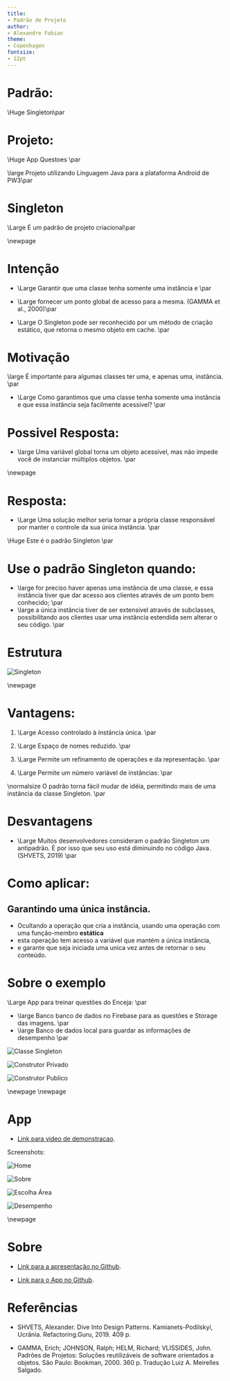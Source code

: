 ```yaml
---
title:
- Padrão de Projeto
author:
- Alexandre Fabian
theme:
- Copenhagen
fontsize:
- 12pt
---
```


# Padrão:

\Huge Singleton\par


# Projeto:

\Huge App Questoes \par
  
  
\large Projeto utilizando Linguagem Java para a plataforma Android de PW3\par

# Singleton

\Large É um padrão de projeto criacional\par

\newpage

# Intenção

- \Large Garantir que uma classe tenha somente uma instância e  \par
   

- \Large fornecer um ponto global de acesso para a mesma. (GAMMA et al., 2000)\par

- \Large O Singleton pode ser reconhecido por um método de criação estático, que retorna o mesmo objeto em cache. \par


# Motivação
\large É importante para algumas classes ter uma, e apenas uma, instância.   \par  
   
- \Large Como garantimos que uma classe tenha somente uma instância e que essa instância seja facilmente acessível?   \par

# Possivel Resposta:
- \large Uma variável global torna um objeto acessível, mas não impede você de instanciar múltiplos objetos.   \par  

\newpage

# Resposta:
- \Large Uma solução melhor seria tornar a própria classe responsável por manter o controle da sua única instância.   \par  
   
 \Huge Este é o padrão Singleton   \par  
   
# Use o padrão Singleton quando:

- \large for preciso haver apenas uma instância de uma classe, e essa instância tiver que dar acesso aos clientes através de um ponto bem conhecido; \par  
- \large a única instância tiver de ser extensível através de subclasses, possibilitando aos clientes usar uma instância estendida sem alterar o seu código. \par

# Estrutura

![Singleton](estrutura.png)


\newpage

# Vantagens:

1. \Large Acesso controlado à instância única. \par  
  

2. \Large Espaço de nomes reduzido. \par
  

3. \Large Permite um refinamento de operações e da representação. \par


4. \Large Permite um número variável de instâncias: \par  
   
  \normalsize O padrão torna fácil mudar de idéia, permitindo mais de uma instância da classe Singleton. \par  

# Desvantagens

- \Large Muitos desenvolvedores consideram o padrão Singleton um antipadrão. É por isso que seu uso está diminuindo no código Java. (SHVETS, 2019) \par

# Como aplicar:
## Garantindo uma única instância.
- Ocultando a operação que cria a instância, usando uma operação com  uma função-membro **estática**
- esta operação tem acesso a variável que mantém a única instância,
- e garante que seja iniciada uma unica vez antes de retornar o seu conteúdo.
  

# Sobre o exemplo

\Large App para treinar questões do Enceja:  \par
- \large Banco banco de dados no Firebase para as questões e Storage das imagens. \par
- \large Banco de dados local para guardar as informações de desempenho \par


![Classe Singleton](classSingleton.png)

![Construtor Privado](privateConstrutor.png)

![Construtor Publico](getInstance.png)

\newpage
\newpage
# App



- [Link para video de demonstracao](https://github.com/amfabian/docs/tree/main/ES3/singleton/demo.mp4).

Screenshots:  

![Home](home.png)

![Sobre](sobre.png)

![Escolha Área](escolhaArea.png)

![Desempenho](desempenho.png)

\newpage
# Sobre

- [Link para a apresentação no Github](https://github.com/amfabian/docs/tree/main/ES3/singleton).

- [Link para o App no Github](https://github.com/amfabian/QuestoesApp).

# Referências


- SHVETS, Alexander. Dive Into Design Patterns. Kamianets-Podilskyi, Ucrânia. Refactoring.Guru, 2019. 409 p.

- GAMMA, Erich; JOHNSON, Ralph; HELM, Richard; VLISSIDES, John. Padrões de Projetos: Soluções reutilizáveis de software orientados a objetos. São Paulo: Bookman, 2000. 360 p. Tradução Luiz A. Meirelles Salgado.